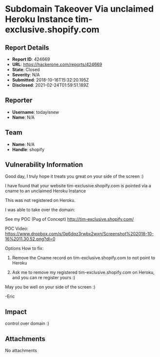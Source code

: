 # Subdomain Takeover Via unclaimed Heroku Instance tim-exclusive.shopify.com

## Report Details
- **Report ID**: 424669
- **URL**: https://hackerone.com/reports/424669
- **State**: Closed
- **Severity**: N/A
- **Submitted**: 2018-10-16T15:32:20.195Z
- **Disclosed**: 2021-02-24T01:59:51.189Z

## Reporter
- **Username**: todayisnew
- **Name**: N/A

## Team
- **Name**: N/A
- **Handle**: shopify

## Vulnerability Information
Good day, I truly hope it treats you great on your side of the screen :)

I have found that your website tim-exclusive.shopify.com is pointed via a cname to an unclaimed Heroku Instance

This was not registered on Heroku.

I was able to take over the domain:

See my POC (Pug of Concept)
http://tim-exclusive.shopify.com/

POC Video:
https://www.dropbox.com/s/0p6dqz3rwbx2wxn/Screenshot%202018-10-16%2011.30.52.png?dl=0

Options How to fix:

1) Remove the Cname record on tim-exclusive.shopify.com to not point to Heroku

2) Ask me to remove my registered tim-exclusive.shopify.com on Heroku, and you can re register yours :)

May you be well on your side of the screen :)

-Eric

## Impact

control over domain :)

## Attachments
No attachments
